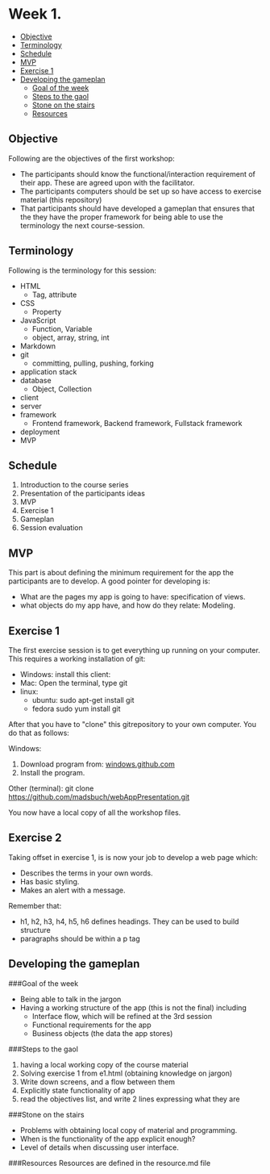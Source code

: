 Week 1.
=======

<!-- toc -->
* [Objective](#objective)
* [Terminology](#terminology)
* [Schedule](#schedule)
* [MVP](#mvp)
* [Exercise 1](#exercise-1)
* [Developing the gameplan](#developing-the-gameplan)
  * [Goal of the week](#goal-of-the-week)
  * [Steps to the gaol](#steps-to-the-gaol)
  * [Stone on the stairs](#stone-on-the-stairs)
  * [Resources](#resources)

<!-- toc stop -->

Objective
---------
Following are the objectives of the first workshop:
* The participants should know the functional/interaction requirement of their
  app. These are agreed upon with the facilitator.
* The participants computers should be set up so have access to exercise
  material (this repository)
* That participants should have developed a gameplan that ensures that the
  they have the proper framework for being able to use the terminology the next
  course-session.

Terminology
-----------
Following is the terminology for this session:
* HTML
  * Tag, attribute
* CSS
  * Property
* JavaScript
  * Function, Variable
  * object, array, string, int
* Markdown
* git
  * committing, pulling, pushing, forking
* application stack
* database
  * Object, Collection
* client
* server
* framework
  * Frontend framework, Backend framework, Fullstack framework
* deployment
* MVP

Schedule
--------
1. Introduction to the course series
2. Presentation of the participants ideas
3. MVP
4. Exercise 1
5. Gameplan
6. Session evaluation

MVP
---
This part is about defining the minimum requirement for the app the participants
are to develop. A good pointer for developing is:
* What are the pages my app is going to have: specification of views.
* what objects do my app have, and how do they relate: Modeling.

Exercise 1
----------
The first exercise session is to get everything up running on your computer.
This requires a working installation of git:

* Windows: install this client: 
* Mac: Open the terminal, type git
* linux:
  * ubuntu: sudo apt-get install git
  * fedora sudo yum install git

After that you have to "clone" this gitrepository to your own computer. You do
that as follows:

Windows:
1. Download program from: [windows.github.com](https://windows.github.com/)
2. Install the program.

Other (terminal):
	git clone https://github.com/madsbuch/webAppPresentation.git

You now have a local copy of all the workshop files.

Exercise 2
----------
Taking offset in exercise 1, is is now your job to develop a web page which:
* Describes the terms in your own words.
* Has basic styling.
* Makes an alert with a message.

Remember that:
* h1, h2, h3, h4, h5, h6 defines headings. They can be used to build structure
* paragraphs should be within a p tag


Developing the gameplan
-----------------------

###Goal of the week
* Being able to talk in the jargon
* Having a working structure of the app (this is not the final) including
  * Interface flow, which will be refined at the 3rd session
  * Functional requirements for the app
  * Business objects (the data the app stores)

###Steps to the gaol
1. having a local working copy of the course material
2. Solving exercise 1 from e1.html (obtaining knowledge on jargon)
3. Write down screens, and a flow between them
4. Explicitly state functionality of app
5. read the objectives list, and write 2 lines expressing what they are

###Stone on the stairs
* Problems with obtaining local copy of material and programming.
* When is the functionality of the app explicit enough?
* Level of details when discussing user interface.

###Resources
Resources are defined in the resource.md file


